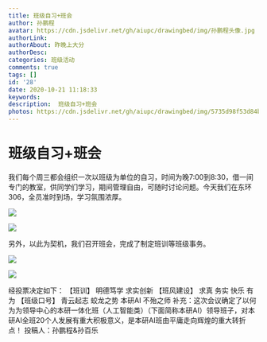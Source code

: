 ```yaml
---
title: 班级自习+班会
author: 孙鹏程
avatar: https://cdn.jsdelivr.net/gh/aiupc/drawingbed/img/孙鹏程头像.jpg
authorLink: 
authorAbout: 昨晚上大分
authorDesc: 
categories: 班级活动
comments: true
tags: []
id: '28'
date: 2020-10-21 11:18:33
keywords:
description:  班级自习+班会
photos: https://cdn.jsdelivr.net/gh/aiupc/drawingbed/img/5735d98f53d84b11.jpg
---
```


# 班级自习+班会

我们每个周三都会组织一次以班级为单位的自习，时间为晚7:00到8:30，借一间专门的教室，供同学们学习，期间管理自由，可随时讨论问题。今天我们在东环306，全员准时到场，学习氛围浓厚。

![](https://cdn.jsdelivr.net/gh/aiupc/drawingbed/img/107fc7ebbb76eac9-300x225.jpg)

![](https://cdn.jsdelivr.net/gh/aiupc/drawingbed/img/29f776fb9a496e9f-300x225.jpg)

另外，以此为契机，我们召开班会，完成了制定班训等班级事务。

![](https://cdn.jsdelivr.net/gh/aiupc/drawingbed/img/127d4d41f48e333c-300x225.jpg)

![](https://cdn.jsdelivr.net/gh/aiupc/drawingbed/img/5735d98f53d84b11-300x225.jpg)

经投票决定如下： 【班训】 明德笃学 求实创新 【班风建设】 求真 务实 快乐 有为 【班级口号】 青云起志 蛟龙之势 本研AI 不殆之师 补充：这次会议确定了以何为为领导中心的本研一体化班（人工智能类）（下面简称本研AI）领导班子，对本研AI全班20个人发展有重大积极意义，是本研AI班由平庸走向辉煌的重大转折点！ 投稿人：孙鹏程&孙百乐